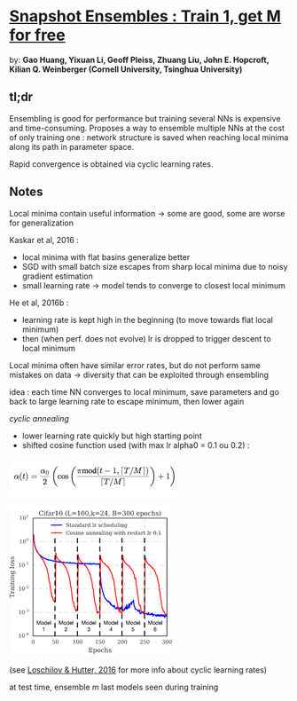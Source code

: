 # [Snapshot Ensembles : Train 1, get M for free](https://arxiv.org/pdf/1704.00109.pdf)

by: **Gao Huang, Yixuan Li, Geoff Pleiss, Zhuang Liu, John E. Hopcroft, Kilian Q. Weinberger (Cornell University, Tsinghua University)**

## tl;dr
Ensembling is good for performance but training several NNs is expensive and time-consuming. Proposes a way to ensemble multiple NNs at the cost of only training one : network structure is saved when reaching local minima along its path in parameter space. 

Rapid convergence is obtained via cyclic learning rates.

## Notes 

Local minima contain useful information -> some are good, some are worse for generalization

Kaskar et al, 2016 :

* local minima with flat basins generalize better
* SGD with small batch size escapes from sharp local minima due to noisy gradient estimation
* small learning rate -> model tends to converge to closest local minimum

He et al, 2016b :

* learning rate is kept high in the beginning (to move towards flat local minimum)
* then (when perf. does not evolve) lr is dropped to trigger descent to local minimum

Local minima often have similar error rates, but do not perform same mistakes on data
-> diversity that can be exploited through ensembling

idea : each time NN converges to local minimum, save parameters and go back to large learning rate to escape minimum, then lower again

*cyclic annealing*

* lower learning rate quickly but high starting point
* shifted cosine function used (with max lr alpha0 = 0.1 ou 0.2) :

![](imgs/setogmff2.png)

![](imgs/setogmff.png)

(see [Loschilov & Hutter, 2016](https://arxiv.org/pdf/1608.03983.pdf) for more info about cyclic learning rates)

at test time, ensemble m last models seen during training
